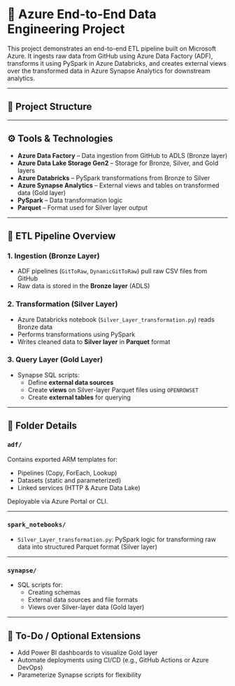 # 🚀 Azure End-to-End Data Engineering Project

This project demonstrates an end-to-end ETL pipeline built on Microsoft Azure. It ingests raw data from GitHub using Azure Data Factory (ADF), transforms it using PySpark in Azure Databricks, and creates external views over the transformed data in Azure Synapse Analytics for downstream analytics.

---

## 📁 Project Structure


---

## ⚙️ Tools & Technologies

- **Azure Data Factory** – Data ingestion from GitHub to ADLS (Bronze layer)
- **Azure Data Lake Storage Gen2** – Storage for Bronze, Silver, and Gold layers
- **Azure Databricks** – PySpark transformations from Bronze to Silver
- **Azure Synapse Analytics** – External views and tables on transformed data (Gold layer)
- **PySpark** – Data transformation logic
- **Parquet** – Format used for Silver layer output

---

## 🧱 ETL Pipeline Overview

### 1. **Ingestion (Bronze Layer)**

- ADF pipelines (`GitToRaw`, `DynamicGitToRaw`) pull raw CSV files from GitHub
- Raw data is stored in the **Bronze layer** (ADLS)

### 2. **Transformation (Silver Layer)**

- Azure Databricks notebook (`Silver_Layer_transformation.py`) reads Bronze data
- Performs transformations using PySpark
- Writes cleaned data to **Silver layer** in **Parquet** format

### 3. **Query Layer (Gold Layer)**

- Synapse SQL scripts:
  - Define **external data sources**
  - Create **views** on Silver-layer Parquet files using `OPENROWSET`
  - Create **external tables** for querying

---

## 📂 Folder Details

### `adf/`
Contains exported ARM templates for:
- Pipelines (Copy, ForEach, Lookup)
- Datasets (static and parameterized)
- Linked services (HTTP & Azure Data Lake)

Deployable via Azure Portal or CLI.

---

### `spark_notebooks/`
- `Silver_Layer_transformation.py`: PySpark logic for transforming raw data into structured Parquet format (Silver layer)

---

### `synapse/`
- SQL scripts for:
  - Creating schemas
  - External data sources and file formats
  - Views over Silver-layer data (Gold layer)

---

## 🚧 To-Do / Optional Extensions

- Add Power BI dashboards to visualize Gold layer
- Automate deployments using CI/CD (e.g., GitHub Actions or Azure DevOps)
- Parameterize Synapse scripts for flexibility

